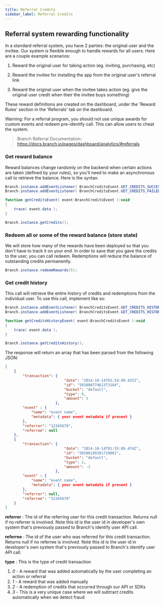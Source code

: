 ```yaml
---
title: Referral Credits
sidebar_label: Referral Credits
---
```

## Referral system rewarding functionality

In a standard referral system, you have 2 parties: the original user and the invitee. Our system is flexible enough to handle rewards for all users. Here are a couple example scenarios:

1) Reward the original user for taking action (eg. inviting, purchasing, etc)

2) Reward the invitee for installing the app from the original user's referral link

3) Reward the original user when the invitee takes action (eg. give the original user credit when their the invitee buys something)

These reward definitions are created on the dashboard, under the 'Reward Rules' section in the 'Referrals' tab on the dashboard.

Warning: For a referral program, you should not use unique awards for custom events and redeem pre-identify call. This can allow users to cheat the system.

>
> Branch Referral Documentation: https://docs.branch.io/pages/dashboard/analytics/#referrals
>

### Get reward balance


Reward balances change randomly on the backend when certain actions are taken (defined by your rules), so you'll need to make an asynchronous call to retrieve the balance. Here is the syntax:

```actionscript
Branch.instance.addEventListener( BranchCreditsEvent.GET_CREDITS_SUCCESS, getCreditsEvent );
Branch.instance.addEventListener( BranchCreditsEvent.GET_CREDITS_FAILED, getCreditsEvent );

function getCreditsEvent( event:BranchCreditsEvent ):void 
{
	trace( event.data );
}

Branch.instance.getCredits();
```


### Redeem all or some of the reward balance (store state)

We will store how many of the rewards have been deployed so that you don't have to track it on your end. In order to save that you gave the credits to the user, you can call redeem. Redemptions will reduce the balance of outstanding credits permanently.

```actionscript
Branch.instance.redeemRewards(5);
```


### Get credit history

This call will retrieve the entire history of credits and redemptions from the individual user. To use this call, implement like so:

```actionscript
Branch.instance.addEventListener( BranchCreditsEvent.GET_CREDITS_HISTORY_SUCCESS, getCreditsHistoryEvent );
Branch.instance.addEventListener( BranchCreditsEvent.GET_CREDITS_HISTORY_FAILED, getCreditsHistoryEvent );

function getCreditsHistoryEvent( event:BranchCreditsEvent ):void 
{
	trace( event.data );
}

Branch.instance.getCreditsHistory();
```

The response will return an array that has been parsed from the following JSON:
```json
[
    {
        "transaction": {
                           "date": "2014-10-14T01:54:40.425Z",
                           "id": "50388077461373184",
                           "bucket": "default",
                           "type": 0,
                           "amount": 5
                       },
        "event" : {
            "name": "event name",
            "metadata": { your event metadata if present }
        },
        "referrer": "12345678",
        "referree": null
    },
    {
        "transaction": {
                           "date": "2014-10-14T01:55:09.474Z",
                           "id": "50388199301710081",
                           "bucket": "default",
                           "type": 2,
                           "amount": -3
                       },
        "event" : {
            "name": "event name",
            "metadata": { your event metadata if present }
        },
        "referrer": null,
        "referree": "12345678"
    }
]
```

**referrer**
: The id of the referring user for this credit transaction. Returns null if no referrer is involved. Note this id is the user id in developer's own system that's previously passed to Branch's identify user API call.

**referree**
: The id of the user who was referred for this credit transaction. Returns null if no referree is involved. Note this id is the user id in developer's own system that's previously passed to Branch's identify user API call.

**type**
: This is the type of credit transaction

1. _0_ - A reward that was added automatically by the user completing an action or referral
1. _1_ - A reward that was added manually
2. _2_ - A redemption of credits that occurred through our API or SDKs
3. _3_ - This is a very unique case where we will subtract credits automatically when we detect fraud


